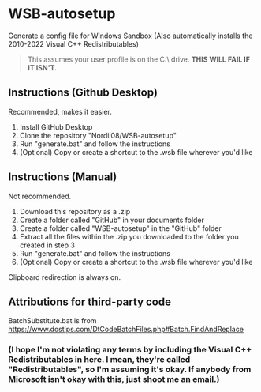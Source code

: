 # WSB-autosetup
Generate a config file for Windows Sandbox (Also automatically installs the 2010-2022 Visual C++ Redistributables)
> This assumes your user profile is on the C:\ drive. **THIS WILL FAIL IF IT ISN'T.**

## Instructions (Github Desktop)
Recommended, makes it easier.
1. Install GitHub Desktop
2. Clone the repository "Nordii08/WSB-autosetup"
3. Run "generate.bat" and follow the instructions
4. (Optional) Copy or create a shortcut to the .wsb file wherever you'd like

## Instructions (Manual)
Not recommended.
1. Download this repository as a .zip
2. Create a folder called "GitHub" in your documents folder
3. Create a folder called "WSB-autosetup" in the "GitHub" folder
4. Extract all the files within the .zip you downloaded to the folder you created in step 3 
5. Run "generate.bat" and follow the instructions
6. (Optional) Copy or create a shortcut to the .wsb file wherever you'd like

Clipboard redirection is always on.

## Attributions for third-party code
BatchSubstitute.bat is from https://www.dostips.com/DtCodeBatchFiles.php#Batch.FindAndReplace

### (I hope I'm not violating any terms by including the Visual C++ Redistributables in here. I mean, they're called "Redistributables", so I'm assuming it's okay. If anybody from Microsoft isn't okay with this, just shoot me an email.)
